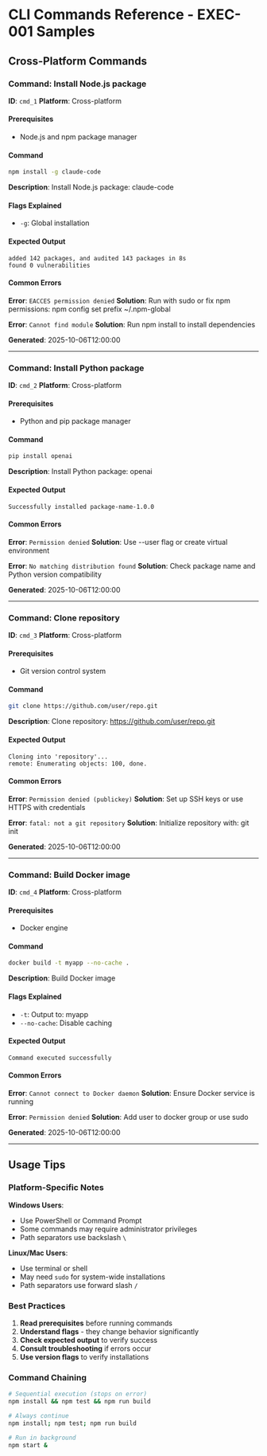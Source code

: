 # CLI Commands Reference - EXEC-001 Samples

## Cross-Platform Commands

### Command: Install Node.js package

**ID**: `cmd_1`
**Platform**: Cross-platform

#### Prerequisites

- Node.js and npm package manager

#### Command

```bash
npm install -g claude-code
```

**Description**: Install Node.js package: claude-code

#### Flags Explained

- `-g`: Global installation

#### Expected Output

```
added 142 packages, and audited 143 packages in 8s
found 0 vulnerabilities
```

#### Common Errors

**Error**: `EACCES permission denied`
**Solution**: Run with sudo or fix npm permissions: npm config set prefix ~/.npm-global

**Error**: `Cannot find module`
**Solution**: Run npm install to install dependencies

**Generated**: 2025-10-06T12:00:00

---

### Command: Install Python package

**ID**: `cmd_2`
**Platform**: Cross-platform

#### Prerequisites

- Python and pip package manager

#### Command

```bash
pip install openai
```

**Description**: Install Python package: openai

#### Expected Output

```
Successfully installed package-name-1.0.0
```

#### Common Errors

**Error**: `Permission denied`
**Solution**: Use --user flag or create virtual environment

**Error**: `No matching distribution found`
**Solution**: Check package name and Python version compatibility

**Generated**: 2025-10-06T12:00:00

---

### Command: Clone repository

**ID**: `cmd_3`
**Platform**: Cross-platform

#### Prerequisites

- Git version control system

#### Command

```bash
git clone https://github.com/user/repo.git
```

**Description**: Clone repository: <https://github.com/user/repo.git>

#### Expected Output

```
Cloning into 'repository'...
remote: Enumerating objects: 100, done.
```

#### Common Errors

**Error**: `Permission denied (publickey)`
**Solution**: Set up SSH keys or use HTTPS with credentials

**Error**: `fatal: not a git repository`
**Solution**: Initialize repository with: git init

**Generated**: 2025-10-06T12:00:00

---

### Command: Build Docker image

**ID**: `cmd_4`
**Platform**: Cross-platform

#### Prerequisites

- Docker engine

#### Command

```bash
docker build -t myapp --no-cache .
```

**Description**: Build Docker image

#### Flags Explained

- `-t`: Output to: myapp
- `--no-cache`: Disable caching

#### Expected Output

```
Command executed successfully
```

#### Common Errors

**Error**: `Cannot connect to Docker daemon`
**Solution**: Ensure Docker service is running

**Error**: `Permission denied`
**Solution**: Add user to docker group or use sudo

**Generated**: 2025-10-06T12:00:00

---

## Usage Tips

### Platform-Specific Notes

**Windows Users**:

- Use PowerShell or Command Prompt
- Some commands may require administrator privileges
- Path separators use backslash `\`

**Linux/Mac Users**:

- Use terminal or shell
- May need `sudo` for system-wide installations
- Path separators use forward slash `/`

### Best Practices

1. **Read prerequisites** before running commands
2. **Understand flags** - they change behavior significantly
3. **Check expected output** to verify success
4. **Consult troubleshooting** if errors occur
5. **Use version flags** to verify installations

### Command Chaining

```bash
# Sequential execution (stops on error)
npm install && npm test && npm run build

# Always continue
npm install; npm test; npm run build

# Run in background
npm start &
```
